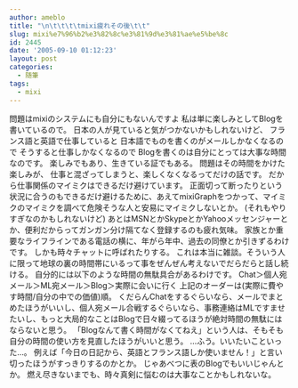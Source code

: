 ```yaml
---
author: ameblo
title: "\n\t\t\t\tmixi疲れその後\t\t"
slug: mixi%e7%96%b2%e3%82%8c%e3%81%9d%e3%81%ae%e5%be%8c
id: 2445
date: '2005-09-10 01:12:23'
layout: post
categories:
  - 随筆
tags:
  - mixi
---
```


問題はmixiのシステムにも自分にもないんですよ 私は単に楽しみとしてBlogを書いているので。 日本の人が見ていると気がつかないかもしれないけど、 フランス語と英語で仕事していると 日本語でものを書くのがメールしかなくなるので そうすると仕事しかなくなるので Blogを書くのは自分にとっては大事な時間なのです。 楽しみでもあり、生きている証でもある。 問題はその時間をかけた楽しみが、 仕事と混ざってしまうと、楽しくなくなるってだけの話です。 だから仕事関係のマイミクはできるだけ避けています。 正面切って断ったりという状況に合うのもできるだけ避けるために、あえてmixiGraphをつかって、マイミクのマイミクを調べて危険そうな人と安易にマイミクしないとか。 (それもやりすぎなのかもしれないけど) あとはMSNとかSkypeとかYahooメッセンジャーとか、便利だからってガンガン分け隔てなく登録するのも疲れ気味。 家族とか重要なライフラインである電話の横に、年がら年中、過去の同僚とか引きずるわけです。 しかも時々チャットに呼ばれたりする。 これは本当に雑談。そういう人に限って地球の裏の時間帯にいるって事をぜんぜん考えないでだらだらと話し続ける。 自分的には以下のような時間の無駄具合があるわけです。 Chat＞個人宛メール＞ML宛メール＞Blog＞実際に会いに行く 上記のオーダーは(実際に費やす時間/自分の中での価値)順。 くだらんChatをするぐらいなら、メールでまとめたほうがいいし、個人宛メール合戦するぐらいなら、事務連絡はMLですませたいし、もっと大局的なことはBlogで日々綴ってるほうが絶対時間の無駄にはならないと思う。 「Blogなんて書く時間がなくてねえ」という人は、そもそも自分の時間の使い方を見直したほうがいいと思う。 …ふう。いいたいこといった…。 例えば「今日の日記から、英語とフランス語しか使いません！」と言い切ったほうがすっきりするのかとか。 じゃあべつに表のBlogでもいいじゃんとか。 燃え尽きないまでも、時々真剣に悩むのは大事なことかもしれないな。